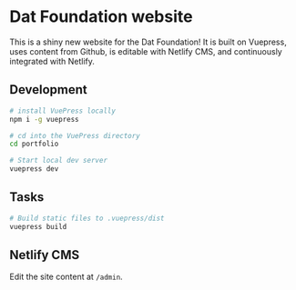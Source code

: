 # Dat Foundation website

This is a shiny new website for the Dat Foundation! It is built on Vuepress, uses content from Github, is editable with Netlify CMS, and continuously integrated with Netlify. 

## Development

```bash
# install VuePress locally
npm i -g vuepress

# cd into the VuePress directory
cd portfolio

# Start local dev server
vuepress dev
```

## Tasks

```bash
# Build static files to .vuepress/dist
vuepress build
```

## Netlify CMS
Edit the site content at `/admin`. 
